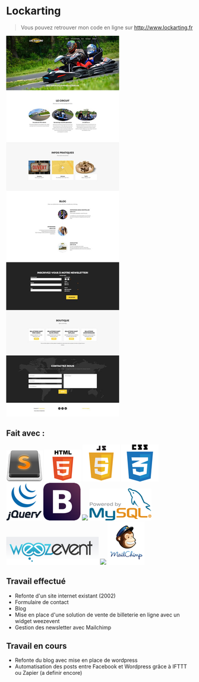 # Lockarting

> Vous pouvez retrouver mon code en ligne sur  http://www.lockarting.fr

<img src="img/captureSiteWeb.jpg">

## Fait avec :
<img src="img/Sublime_Text.png">
<img src="img/html5.png">
<img src="img/js.png">
<img src="img/CSS3.png">
<img src="img/jQurery.png">
<img src="img/Boostrap.png">
<img src="img/php.png">
<img src="img/mysql.png">
<img src="img/weezent.png">
<img src="img/ovh.jpg">
<img src="img/mailchimp.png">

## Travail effectué
  * Refonte d'un site internet existant (2002)
  * Formulaire de contact
  * Blog
  * Mise en place d'une solution de vente de billeterie en ligne avec un widget weezevent
  * Gestion des newsletter avec Mailchimp

## Travail en cours
  * Refonte du blog avec mise en place de wordpress
  * Automatisation des posts entre Facebook et Wordpress grâce à IFTTT ou Zapier (a definir encore)
